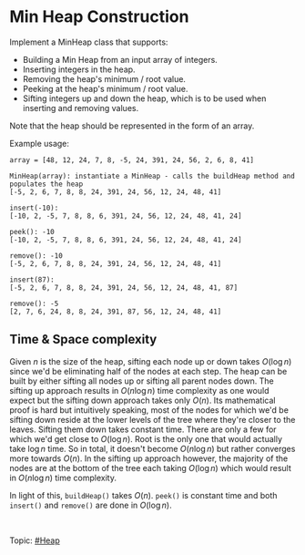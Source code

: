 # Min Heap Construction

Implement a MinHeap class that supports:

- Building a Min Heap from an input array of integers.
- Inserting integers in the heap.
- Removing the heap's minimum / root value.
- Peeking at the heap's minimum / root value.
- Sifting integers up and down the heap, which is to be used when inserting and removing values.

Note that the heap should be represented in the form of an array.

Example usage:

```
array = [48, 12, 24, 7, 8, -5, 24, 391, 24, 56, 2, 6, 8, 41]

MinHeap(array): instantiate a MinHeap - calls the buildHeap method and populates the heap
[-5, 2, 6, 7, 8, 8, 24, 391, 24, 56, 12, 24, 48, 41]

insert(-10):
[-10, 2, -5, 7, 8, 8, 6, 391, 24, 56, 12, 24, 48, 41, 24]

peek(): -10
[-10, 2, -5, 7, 8, 8, 6, 391, 24, 56, 12, 24, 48, 41, 24]

remove(): -10
[-5, 2, 6, 7, 8, 8, 24, 391, 24, 56, 12, 24, 48, 41]

insert(87):
[-5, 2, 6, 7, 8, 8, 24, 391, 24, 56, 12, 24, 48, 41, 87]

remove(): -5
[2, 7, 6, 24, 8, 8, 24, 391, 87, 56, 12, 24, 48, 41]
```

## Time & Space complexity

Given $n$ is the size of the heap, sifting each node up or down takes $O(\log{n})$ since we'd be
eliminating half of the nodes at each step. The heap can be built by either sifting all nodes up
or sifting all parent nodes down. The sifting up approach results in $O(n\log{n})$ time complexity
as one would expect but the sifting down approach takes only $O(n)$. Its mathematical proof is
hard but intuitively speaking, most of the nodes for which we'd be sifting down reside at the lower
levels of the tree where they're closer to the leaves. Sifting them down takes constant time. There
are only a few for which we'd get close to $O(\log{n})$. Root is the only one that would actually
take $\log{n}$ time. So in total, it doesn't become $O(n\log{n})$ but rather converges more
towards $O(n)$. In the sifting up approach however, the majority of the nodes are at the bottom
of the tree each taking $O(\log{n})$ which would result in $O(n\log{n})$ time complexity.

In light of this, `buildHeap()` takes $O(n)$. `peek()` is constant time and both `insert()` and
`remove()` are done in $O(\log{n})$.

<br>

Topic: [#Heap]()
